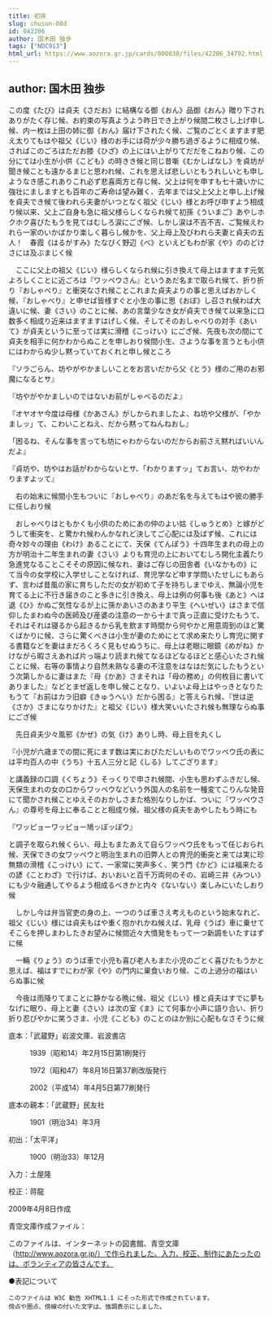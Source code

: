```yaml
---
title: 初孫
slug: chusun-08d
id: 042206
author: 国木田 独歩
tags: ["NDC913"]
html_url: https://www.aozora.gr.jp/cards/000038/files/42206_34792.html
---
```


## author: 国木田 独歩

この度《たび》は貞夫《さだお》に結構なる御《おん》品御《おん》贈り下されありがたく存じ候、お約束の写真ようよう昨日でき上がり候間二枚さし上げ申し候、内一枚は上田の姉に御《おん》届け下されたく候、ご覧のごとくますます肥え太りてもはや祖父《じい》様のお手には荷が少々勝ち過ぎるように相成り候、さればこのごろはただお膝《ひざ》の上にはい上がりてだだをこねおり候、この分にては小生が小供《こども》の時きき候と同じ昔噺《むかしばなし》を貞坊が聞き候ことも遠かるまじと思われ候、これを思えば悲しいともうれしいとも申しようなき感これありこれ必ず悲喜両方と存じ候、父上は何を申すも七十歳いかに強壮にましますとも百年のご寿命は望み難く、去年までは父上父上と申し上げ候を貞夫でき候て後われら夫妻がいつとなく祖父《じい》様とお呼び申すよう相成り候以来、父上ご自身も急に祖父様らしくなられ候て初孫《ういまご》あやしホクホク喜びたもうを見てはむしろ涙にござ候、しかし涙は不吉不吉、ご覧候えわれら一家のいかばかり楽しく暮らし候かを、父上母上及びわれら夫妻と貞夫の五人！　春霞《はるがすみ》たなびく野辺《べ》といえどもわが家《や》ののどけさには及ぶまじく候

　ここに父上の祖父《じい》様らしくなられ候に引き換えて母上はますます元気よろしくことに近ごろは『ワッペウさん』というあだ名まで取られ候て、折り折り『おしゃべり』と衝突なされ候ことこれまた貞夫よりの事と思えばおかしく候、『おしゃべり』と申せば皆様すぐと小生の事に思《おぼ》し召され候わば大違いに候、妻《さい》のことに候、あの言葉少なき女が貞夫でき候て以来急に口数多く相成り近来はますますはげしく候、そしてそのおしゃべりの対手《あいて》が貞夫というに至っては実に滑稽《こっけい》にござ候、先夜も次の間にて貞夫を相手に何かわからぬことを申しおり候間小生、さような事を言うとも小供にはわからぬ少し黙っていておくれと申し候ところ

『ソラごらん、坊やがやかましいことをお言いだから父《とう》様のご用のお邪魔になるとサ』

『坊やがやかましいのではないお前がしゃべるのだよ』

『オヤオヤ今度は母様《かあさん》がしかられましたよ、ね坊や父様が、「やかましッ」て、こわいことねえ、だから黙ってねんねおし』

「困るね、そんな事を言っても坊にゃわからないのだからお前さえ黙ればいいんだよ』

『貞坊や、坊やはお話がわからないとサ、「わかりますッ」てお言い、坊やわかりますよッて』

　右の始末に候間小生もついに『おしゃべり』のあだ名を与えてもはや彼の勝手に任しおり候

　おしゃべりはともかくも小供のためにあの仲のよい姑《しゅうとめ》と嫁がどうして衝突を、と驚かれ候わんかなれど決してご心配には及ばず候、これには奇々妙々の理由《わけ》あることにて、天保《てんぽう》十四年生まれの母上の方が明治十二年生まれの妻《さい》よりも育児の上においてむしろ開化主義たり急進党なることこそその原因に候なれ、妻はご存じの田舎者《いなかもの》にて当今の女学校に入学せしことなければ、育児学など申す学問いたせしにもあらず、言わば昔風の家に育ちしただの女が初めて子を持ちしまでゆえ、無論小児を育てる上に不行き届きのこと多きに引き換え、母上は例の何事も後《あと》へは退《ひ》かぬご気性なるが上に孫かあいさのあまり平生《へいぜい》はさまで信仰したまわぬ今の医師及び産婆の注意の一から十まで真っ正直に受けたもうて、それはそれは寝るから起きるから乳を飲ます時間から何やかと用意周到のほど驚くばかりに候、さらに驚くべきは小生が妻のためにとて求め来たりし育児に関する書籍などを妻はまだろくろく見もせぬうちに、母上は老眼に眼鏡《めがね》かけながら暇さえあれば片っ端より読まれ候てなるほどなるほどと感心いたされ候ことに候、右等の事情より自然未熟なる妻の不注意をはなはだ気にしたもうという次第しかるに妻はまた『母《かあ》さまそれは「母の務め」の何枚目に書いてありました』などとまぜ返しを申し候ことなり、いよいよ母上はやっきとなりたもうて『お前はカラ旧癖《きゅうへい》だから困る』と答えられ候、『世は逆《さか》さまになりかけた』と祖父《じい》様大笑いいたされ候も無理ならぬ事にござ候

　先日貞夫少々風邪《かぜ》の気《け》ありし時、母上目を丸くし

『小児が六歳までの間に死にます数は実におびただしいものでワッペウ氏の表には平均百人の中《うち》十五人三分と記《しる》してござります』

と講義録の口調《くちょう》そっくりで申され候間、小生も思わずふきだし候、天保生まれの女の口からワッペウなどいう外国人の名前を一種変てこりんな発音にて聞かされ候ことゆえそのおかしさまた格別なりしかば、ついに『ワッペウさん』の尊号を母上に奉ることと相成り候、祖父様の貞夫をあやしたもう時にも

『ワッピョーワッピョー鳩ッぽッぽウ』

と調子を取られ候くらい、母上もまたあえて自らワッペウ氏をもって任じおられ候、天保できの女ワッペウと明治生まれの旧弊人との育児的衝突と来ては実に珍無類の滑稽《こっけい》にて、一家常に笑声多く、笑う門《かど》には福来たるの諺《ことわざ》で行けば、おいおいと百千万両何のその、岩崎三井《みつい》にも少々融通してやるよう相成るべきかと内々《ないない》楽しみにいたしおり候

　しかし今は弁当官吏の身の上、一つのうば車さえ考えものという始末なれど、祖父《じい》様には貞夫もはや重く抱かれかね候えば、乳母《うば》車に乗せてそこらを押しまわしたきお望みに候間近々大憤発をもって一つ新調をいたすはずに候

　一輛《りょう》のうば車で小児も喜び老人もまた小児のごとく喜びたもうかと思えば、福はすでにわが家《や》の門内に巣食いおり候、この上過分の福はいらぬ事に候

　今夜は雨降りてまことに静かなる晩に候、祖父《じい》様と貞夫はすでに夢もなげに眠り、母上と妻《さい》は次の室《ま》にて何事か小声に語り合い、折り折り忍びやかに笑うさま、小児《こども》のことのほか別に心配もなさそうに候













底本：「武蔵野」岩波文庫、岩波書店


　　　1939（昭和14）年2月15日第1刷発行

　　　1972（昭和47）年8月16日第37刷改版発行

　　　2002（平成14）年4月5日第77刷発行

底本の親本：「武蔵野」民友社

　　　1901（明治34）年3月

初出：「太平洋」

　　　1900（明治33）年12月

入力：土屋隆

校正：蒋龍

2009年4月8日作成

青空文庫作成ファイル：

このファイルは、インターネットの図書館、青空文庫（http://www.aozora.gr.jp/）で作られました。入力、校正、制作にあたったのは、ボランティアの皆さんです。











●表記について


	このファイルは W3C 勧告 XHTML1.1 にそった形式で作成されています。
	傍点や圏点、傍線の付いた文字は、強調表示にしました。